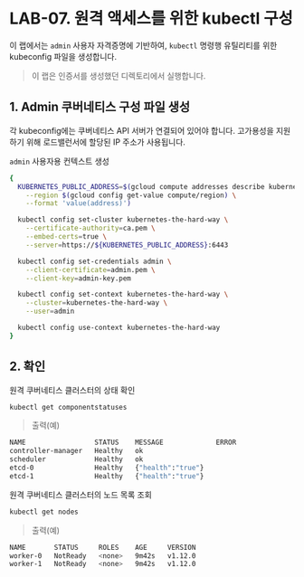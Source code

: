 # LAB-07. 원격 액세스를 위한 kubectl 구성

이 랩에서는 `admin` 사용자 자격증명에 기반하여, `kubectl` 명령행 유틸리티를 위한 kubeconfig 파일을 생성합니다.

> 이 랩은 인증서를 생성했던 디렉토리에서 실행합니다.

## 1. Admin 쿠버네티스 구성 파일 생성

각 kubeconfig에는 쿠버네티스 API 서버가 연결되어 있어야 합니다. 고가용성을 지원하기 위해 로드밸런서에 할당된 IP 주소가 사용됩니다.

`admin` 사용자용 컨텍스트 생성

```sh
{
  KUBERNETES_PUBLIC_ADDRESS=$(gcloud compute addresses describe kubernetes-the-hard-way \
    --region $(gcloud config get-value compute/region) \
    --format 'value(address)')

  kubectl config set-cluster kubernetes-the-hard-way \
    --certificate-authority=ca.pem \
    --embed-certs=true \
    --server=https://${KUBERNETES_PUBLIC_ADDRESS}:6443

  kubectl config set-credentials admin \
    --client-certificate=admin.pem \
    --client-key=admin-key.pem

  kubectl config set-context kubernetes-the-hard-way \
    --cluster=kubernetes-the-hard-way \
    --user=admin

  kubectl config use-context kubernetes-the-hard-way
}
```

## 2. 확인

원격 쿠버네티스 클러스터의 상태 확인

```sh
kubectl get componentstatuses
```

> 출력(예)

```sh
NAME                 STATUS    MESSAGE             ERROR
controller-manager   Healthy   ok
scheduler            Healthy   ok
etcd-0               Healthy   {"health":"true"}
etcd-1               Healthy   {"health":"true"}
```

원격 쿠버네티스 클러스터의 노드 목록 조회

```sh
kubectl get nodes
```

> 출력(예)

```sh
NAME       STATUS     ROLES    AGE     VERSION
worker-0   NotReady   <none>   9m42s   v1.12.0
worker-1   NotReady   <none>   9m42s   v1.12.0
```
